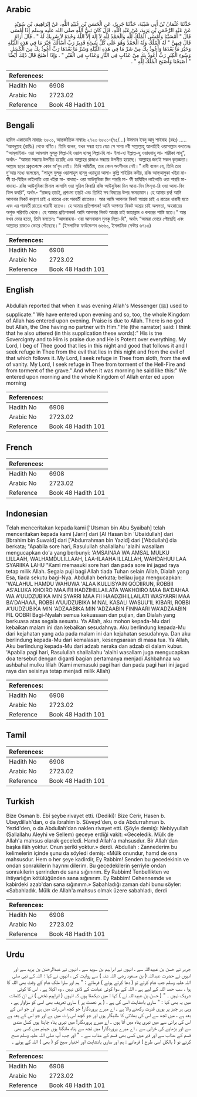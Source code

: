 ## Arabic


<div dir="rtl" lang="ar" style={{fontSize:'larger',backgroundColor:'#f8f9fa',padding:20}}>
حَدَّثَنَا عُثْمَانُ بْنُ أَبِي شَيْبَةَ، حَدَّثَنَا جَرِيرٌ، عَنِ الْحَسَنِ بْنِ عُبَيْدِ اللَّهِ، عَنْ إِبْرَاهِيمَ، بْنِ سُوَيْدٍ عَنْ عَبْدِ الرَّحْمَنِ بْنِ يَزِيدَ، عَنْ عَبْدِ اللَّهِ، قَالَ كَانَ نَبِيُّ اللَّهِ صلى الله عليه وسلم إِذَا أَمْسَى قَالَ ‏"‏ أَمْسَيْنَا وَأَمْسَى الْمُلْكُ لِلَّهِ وَالْحَمْدُ لِلَّهِ لاَ إِلَهَ إِلاَّ اللَّهُ وَحْدَهُ لاَ شَرِيكَ لَهُ ‏"‏ ‏.‏ قَالَ أُرَاهُ قَالَ فِيهِنَّ ‏"‏ لَهُ الْمُلْكُ وَلَهُ الْحَمْدُ وَهُوَ عَلَى كُلِّ شَىْءٍ قَدِيرٌ رَبِّ أَسْأَلُكَ خَيْرَ مَا فِي هَذِهِ اللَّيْلَةِ وَخَيْرَ مَا بَعْدَهَا وَأَعُوذُ بِكَ مِنْ شَرِّ مَا فِي هَذِهِ اللَّيْلَةِ وَشَرِّ مَا بَعْدَهَا رَبِّ أَعُوذُ بِكَ مِنَ الْكَسَلِ وَسُوءِ الْكِبَرِ رَبِّ أَعُوذُ بِكَ مِنْ عَذَابٍ فِي النَّارِ وَعَذَابٍ فِي الْقَبْرِ ‏"‏ ‏.‏ وَإِذَا أَصْبَحَ قَالَ ذَلِكَ أَيْضًا ‏"‏ أَصْبَحْنَا وَأَصْبَحَ الْمُلْكُ لِلَّهِ ‏"‏ ‏.‏
</div>
<div style={{backgroundColor:'#f8f9fa',padding:20, marginBottom: 10}}><table> <thead> <tr> <th>References:</th> <th></th> </tr> </thead> <tbody><tr><td>Hadith No</td><td>6908</td></tr><tr><td>Arabic No</td><td>2723.02</td></tr><tr><td>Reference</td><td>Book 48 Hadith 101</td></tr></tbody></table></div>

## Bengali


<div dir="ltr" lang="bn" style={{fontSize:'larger',backgroundColor:'#f8f9fa',padding:20}}>
হাদিস একাডেমি নাম্বারঃ ৬৮০১, আন্তর্জাতিক নাম্বারঃ ২৭২৩ ৬৮০১-(৭৫/...) উসমান ইবনু আবু শাইবাহ (রহঃ) ..... ‘আবদুল্লাহ (রায়িঃ) থেকে বর্ণিত। তিনি বলেন, যখন সন্ধ্যা হয়ে যেত সে সময় নবী সাল্লাল্লাহু আলাইহি ওয়াসাল্লাম বলতেনঃ “আম্‌সাইনা- ওয়া আমসাল মুল্‌কু লিল্লা-হি ওয়াল হামদু লিল্লা-হি লা- ইলা-হা ইল্লাল্ল-হু ওয়াহদাহু লা- শারীকা লাহু”, অর্থাৎ- “আমরা সন্ধ্যায় উপনীত হয়েছি এবং আল্লাহর রাজ্যও সন্ধ্যায় উপনীত হয়েছে। আল্লাহর জন্যই সকল কৃতজ্ঞতা। আল্লাহ ছাড়া প্রকৃতপক্ষে কোন মা’বুদ নেই। তিনি অদ্বিতীয়, তার কোন অংশীদার নেই।” রাবী বলেন যে, তিনি তার দু’আর মধ্যে বলেছেন, "লাহুল মুলকু ওয়ালাহুল হাম্‌দু ওয়াহুয়া আলা- কুল্লি শাইয়িন কদীর, রব্বি আস্আলুকা খইরা মা- ফী হা-যিহিল লাইলাতি ওয়া খইরা মা- বাদাহা- ওয়া আউযুবিকা মিন শাররি মা- ফী হাযিহিল লাইলাতি ওয়া শাররি মা- বাদাহা- রব্বি আউযুবিকা মিনাল কাসালি ওয়া সুয়িল কিবারি রব্বি আউযুবিকা মিন আযা-বিন ফিন্‌না-রি ওয়া আযা-বিন ফিল কবরি”, অর্থাৎ- “রাজত্ব তারই, প্রশংসা তারই এবং তিনিই সব বিষয়ের উপর ক্ষমতাবান। হে আমার রব! আমি আপনার নিকট কল্যাণ চাই এ রাতের এবং পরবর্তী রাতেরও। আর আমি আপনার নিকট আশ্রয় চাই এ রাত্রের খারাবী হতে এবং এর পরবর্তী রাতের খারাবী হতেও। হে আমার প্রতিপালক! আমি আপনার নিকট আশ্রয় চাই অলসতা, অহঙ্কারের অশুভ পরিণতি থেকে। হে আমার প্রতিপালক! আমি আপনার নিকট আশ্রয় চাই জাহান্নাম ও কবরের শাস্তি হতে।" আর যখন ভোর হতো, তিনি বলতেনঃ “আসবাহনা- ওয়া আসবাহাল মুলকু লিল্লা-হি", অর্থাৎ “আমরা ভোরে পৌছেছি এবং আল্লাহর রাজ্যও ভোরে পৌছেছে।" (ইসলামিক ফাউন্ডেশন ৬৬৬০, ইসলামিক সেন্টার ৬৭১৩)
</div>
<div style={{backgroundColor:'#f8f9fa',padding:20, marginBottom: 10}}><table> <thead> <tr> <th>References:</th> <th></th> </tr> </thead> <tbody><tr><td>Hadith No</td><td>6908</td></tr><tr><td>Arabic No</td><td>2723.02</td></tr><tr><td>Reference</td><td>Book 48 Hadith 101</td></tr></tbody></table></div>

## English


<div dir="ltr" lang="en" style={{fontSize:'larger',backgroundColor:'#f8f9fa',padding:20}}>
Abdullah reported that when it was evening Allah's Messenger (ﷺ) used to supplicate:" We have entered upon evening and so, too, the whole Kingdom of Allah has entered upon evening. Praise is due to Allah. There is no god but Allah, the One having no partner with Him." He (the narrator) said: I think that he also uttered (in this supplication these words):" His is tne Sovercignty and to Him is praise due and He is Potent over everything. My Lord, I beg of Thee good that lies in this night and good that follows it and I seek refuge in Thee from the evil that lies in this night and from the evil of that which follows it. My Lord, I seek refuge in Thee from sloth, from the evil of vanity. My Lord, I seek refuge in Thee from torment of the Hell-Fire and from torment of the grave." And when it was morning he said like this:" We entered upon morning and the whole Kingdom of Allah enter ed upon morning
</div>
<div style={{backgroundColor:'#f8f9fa',padding:20, marginBottom: 10}}><table> <thead> <tr> <th>References:</th> <th></th> </tr> </thead> <tbody><tr><td>Hadith No</td><td>6908</td></tr><tr><td>Arabic No</td><td>2723.02</td></tr><tr><td>Reference</td><td>Book 48 Hadith 101</td></tr></tbody></table></div>

## French


<div dir="ltr" lang="fr" style={{fontSize:'larger',backgroundColor:'#f8f9fa',padding:20}}>

</div>
<div style={{backgroundColor:'#f8f9fa',padding:20, marginBottom: 10}}><table> <thead> <tr> <th>References:</th> <th></th> </tr> </thead> <tbody><tr><td>Hadith No</td><td>6908</td></tr><tr><td>Arabic No</td><td>2723.02</td></tr><tr><td>Reference</td><td>Book 48 Hadith 101</td></tr></tbody></table></div>

## Indonesian


<div dir="ltr" lang="id" style={{fontSize:'larger',backgroundColor:'#f8f9fa',padding:20}}>
Telah menceritakan kepada kami ['Utsman bin Abu Syaibah] telah menceritakan kepada kami [Jarir] dari [Al Hasan bin 'Ubaidullah] dari [Ibrahim bin Suwaid] dari ['Abdurrahman bin Yazid] dari ['Abdullah] dia berkata; "Apabila sore hari, Rasulullah shallallahu 'alaihi wasallam mengucapkan do'a yang berbunyi: 'AMSAINAA WA AMSAL MULKU LILLAAH, WALHAMDULILLAAH, LAA-ILAAHA ILLALLAH, WAHDAHUU LAA SYARIIKA LAHU "Kami memasuki sore hari dan pada sore ini jagad raya tetap milik Allah. Segala puji bagi Allah tiada Tuhan selain Allah, Dialah yang Esa, tiada sekutu bagi-Nya. Abdullah berkata; beliau juga mengucapkan: 'WALAHUL HAMDU WAHUWA 'ALAA KULLISYAIN QODIIRUN, ROBBII AS'ALUKA KHOIRO MAA FII HADZIHILLAILATA WAKHOIRO MAA BA'DAHAA WA A'UUDZUBIKA MIN SYARRI MAA FII HAADZIHILLAILATI WASYARRI MAA BA'DAHAAA, ROBBI A'UUDZUBIKA MINAL KASALI WASUU'IL KIBARI, ROBBI A'UUDZUBIKA MIN 'ADZAABIKA MIN 'ADZAABIN FINNAARI WA'ADZAABIN FIL QOBRI Bagi-Nyalah semua kekuasaan dan pujian, dan Dialah yang berkuasa atas segala sesuatu. Ya Allah, aku mohon kepada-Mu dari kebaikan malam ini dan kebaikan sesudahnya. Aku berlindung kepada-Mu dari kejahatan yang ada pada malam ini dan kejahatan sesudahnya. Dan aku berlindung kepada-Mu dari kemalasan, kesengsaraan di masa tua. Ya Allah, Aku berlindung kepada-Mu dari adzab neraka dan adzab di dalam kubur. 'Apabila pagi hari, Rasulullah shallallahu 'alaihi wasallam juga mengucapkan doa tersebut dengan diganti bagian pertamanya menjadi Ashbahnaa wa ashbahal mulku Iillah (Kami memasuki pagi hari dan pada pagi hari ini jagad raya dan seisinya tetap menjadi milik Allah)
</div>
<div style={{backgroundColor:'#f8f9fa',padding:20, marginBottom: 10}}><table> <thead> <tr> <th>References:</th> <th></th> </tr> </thead> <tbody><tr><td>Hadith No</td><td>6908</td></tr><tr><td>Arabic No</td><td>2723.02</td></tr><tr><td>Reference</td><td>Book 48 Hadith 101</td></tr></tbody></table></div>

## Tamil


<div dir="ltr" lang="ta" style={{fontSize:'larger',backgroundColor:'#f8f9fa',padding:20}}>

</div>
<div style={{backgroundColor:'#f8f9fa',padding:20, marginBottom: 10}}><table> <thead> <tr> <th>References:</th> <th></th> </tr> </thead> <tbody><tr><td>Hadith No</td><td>6908</td></tr><tr><td>Arabic No</td><td>2723.02</td></tr><tr><td>Reference</td><td>Book 48 Hadith 101</td></tr></tbody></table></div>

## Turkish


<div dir="ltr" lang="tr" style={{fontSize:'larger',backgroundColor:'#f8f9fa',padding:20}}>
Bize Osman b. Ebî şeybe rivayet etti. (Dedikî): Bize Cerir, Hasen b. Ubeydillah'dan, o da ibrahim b. Süveyd'den, o da Abdurrahman b. Yezid'den, o da Abdullah'dan naklen rivayet etti. (Şöyle demiş): Nebiyyullah (Sallallahu Aleyhi ve Sellem) geceye erdiği vakit: «Geceledik. Mülk de Allah'a mahsus olarak geceledi. Hamd Allah'a mahsusdur. Bir Allah'dan başka ilâh yoktur. Onun şerîki yoktur.» derdi. Abdullah : Zannederim bu kelimelerin içinde şunu da söyledi demiş: «Mülk onundur, hamd de ona mahsusdur. Hem o her şeye kadirdir, Ey Rabbim! Senden bu gecedekinin ve ondan sonrakilerin hayrını dilerim. Bu gecedekilerin şerriyle ondan sonrakilerin şerrinden de sana sığınırım. Ey Rabbim! Tenbellikten ve ihtiyarlığın kötülüğünden sana sığınırım. Ey Rabbim! Cehennemde ve kabirdeki azab'dan sana sığınırım.» Sabahladığı zaman dahi bunu söyler: «Sabahladık. Mülk de Allah'a mahsus olmak üzere sabahladı, derdi
</div>
<div style={{backgroundColor:'#f8f9fa',padding:20, marginBottom: 10}}><table> <thead> <tr> <th>References:</th> <th></th> </tr> </thead> <tbody><tr><td>Hadith No</td><td>6908</td></tr><tr><td>Arabic No</td><td>2723.02</td></tr><tr><td>Reference</td><td>Book 48 Hadith 101</td></tr></tbody></table></div>

## Urdu


<div dir="rtl" lang="ur" style={{fontSize:'larger',backgroundColor:'#f8f9fa',padding:20}}>
جریر نے حسن بن عبیداللہ سے ، انہوں نے ابراہیم بن سوید سے ، انہوں نے عبدالرحمٰن بن یزید سے اور انہوں نے حضرت عبداللہ ( بن مسعود رضی اللہ عنہ ) سے روایت کی ، انہوں نے کہا : اللہ کے نبی صلی اللہ علیہ وسلم جب شام کرتے تو ( دعا کرتے ہوئے ) فرماتے : " ہم اور سارا ملک شام کے وقت بھی اللہ کا ہوا ، سب حمد اللہ کے لیے ہے ، اللہ کے سوا کوئی عبادت کے لائق نہیں ، وہ اکیلا ہے ، اس کا کوئی شریک نہیں ۔ " ( حسن بن عبیداللہ نے ) کہا : میں دیکھتا ہوں کہ انہوں ( ابراہیم نخعی ) نے ان کلمات میں یہ بھی کہا : " ساری بادشاہت اسی کی ہے ، ( ہر نعمت پر ) ساری تعریف بھی اسی کو سزاوار ہے ، وہی ہر چیز پر پوری قدرت رکھنے والا ہے ۔ اے میرے پروردگار! جو کچھ اس رات میں ہے اور جو اس کے بعد ہے ، میں تجھ سے اس کی بھلائی کا طلبگار ہوں اور جو کچھ اس رات میں ہے اور جو اس کے بعد ہے اس کی برائی سے میں تیری پناہ میں آتا ہوں ۔ اے میرے پروردگار! میں تیری پناہ چاہتا ہوں کسل مندی سے اور بڑھاپے کی خرابی سے ۔ اے میرے پروردگار! میں تجھ سے پناہ مانگتا ہوں جہنم میں کسی بھی قسم کے عذاب سے اور قبر میں کسی بھی قسم کے عذاب سے ۔ " اور جب آپ صلی اللہ علیہ وسلم صبح کرتے تو ( بالکل اسی طرح ) فرماتے : ہم اور ساری بادشاہت اور اختیار صبح کو ( بھی ) اللہ کے ہوئے ۔
</div>
<div style={{backgroundColor:'#f8f9fa',padding:20, marginBottom: 10}}><table> <thead> <tr> <th>References:</th> <th></th> </tr> </thead> <tbody><tr><td>Hadith No</td><td>6908</td></tr><tr><td>Arabic No</td><td>2723.02</td></tr><tr><td>Reference</td><td>Book 48 Hadith 101</td></tr></tbody></table></div>